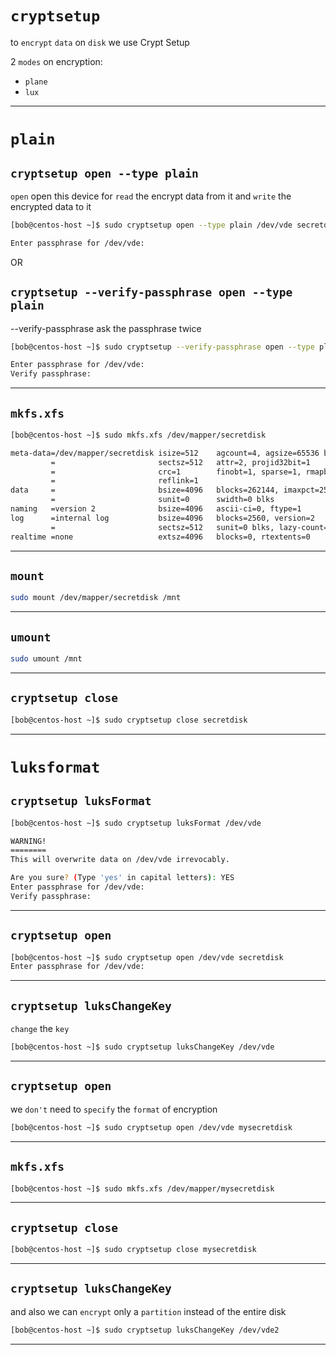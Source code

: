 
# `cryptsetup`

to `encrypt` `data` on `disk` we use Crypt Setup

2 `modes` on encryption:

- `plane`
- `lux`



________________________________________________________________________________________________


# `plain`

## `cryptsetup open --type plain`

`open`              open this device for `read` the encrypt data from it and `write` the encrypted data to it

```bash
[bob@centos-host ~]$ sudo cryptsetup open --type plain /dev/vde secretdisk

Enter passphrase for /dev/vde: 
```

OR



## `cryptsetup --verify-passphrase open --type plain`

--verify-passphrase    ask the passphrase twice 

```bash
[bob@centos-host ~]$ sudo cryptsetup --verify-passphrase open --type plain /dev/vde secretdisk

Enter passphrase for /dev/vde: 
Verify passphrase: 
```

________________________________________________________________________________________________




## `mkfs.xfs`


```bash
[bob@centos-host ~]$ sudo mkfs.xfs /dev/mapper/secretdisk

meta-data=/dev/mapper/secretdisk isize=512    agcount=4, agsize=65536 blks
         =                       sectsz=512   attr=2, projid32bit=1
         =                       crc=1        finobt=1, sparse=1, rmapbt=0
         =                       reflink=1
data     =                       bsize=4096   blocks=262144, imaxpct=25
         =                       sunit=0      swidth=0 blks
naming   =version 2              bsize=4096   ascii-ci=0, ftype=1
log      =internal log           bsize=4096   blocks=2560, version=2
         =                       sectsz=512   sunit=0 blks, lazy-count=1
realtime =none                   extsz=4096   blocks=0, rtextents=0
```

________________________________________________________________________________________________



## `mount`


```bash
sudo mount /dev/mapper/secretdisk /mnt
```

________________________________________________________________________________________________





## `umount`

```bash
sudo umount /mnt
```

________________________________________________________________________________________________




## `cryptsetup close`


```bash
[bob@centos-host ~]$ sudo cryptsetup close secretdisk
```


________________________________________________________________________________________________



# `luksformat`


## `cryptsetup luksFormat`


```bash
[bob@centos-host ~]$ sudo cryptsetup luksFormat /dev/vde

WARNING!
========
This will overwrite data on /dev/vde irrevocably.

Are you sure? (Type 'yes' in capital letters): YES
Enter passphrase for /dev/vde: 
Verify passphrase: 
```

________________________________________________________________________________________________



## `cryptsetup open`

```bash
[bob@centos-host ~]$ sudo cryptsetup open /dev/vde secretdisk
Enter passphrase for /dev/vde: 
```





________________________________________________________________________________________________


## `cryptsetup luksChangeKey`


`change` the `key`

```bash
[bob@centos-host ~]$ sudo cryptsetup luksChangeKey /dev/vde
```


________________________________________________________________________________________________




## `cryptsetup open`


we `don't` need to `specify` the `format` of encryption


```bash
[bob@centos-host ~]$ sudo cryptsetup open /dev/vde mysecretdisk
```


________________________________________________________________________________________________



## `mkfs.xfs`


```bash
[bob@centos-host ~]$ sudo mkfs.xfs /dev/mapper/mysecretdisk
```


________________________________________________________________________________________________



## `cryptsetup close`


```bash
[bob@centos-host ~]$ sudo cryptsetup close mysecretdisk
```


________________________________________________________________________________________________


## `cryptsetup luksChangeKey`



and also we can `encrypt` only a `partition` instead of the entire disk



```bash
[bob@centos-host ~]$ sudo cryptsetup luksChangeKey /dev/vde2
```


________________________________________________________________________________________________
